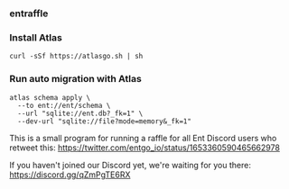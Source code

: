 ### entraffle

### Install Atlas

```
curl -sSf https://atlasgo.sh | sh
```

### Run auto migration with Atlas

```
atlas schema apply \
  --to ent://ent/schema \
  --url "sqlite://ent.db?_fk=1" \
  --dev-url "sqlite://file?mode=memory&_fk=1"
```

This is a small program for running a raffle for all Ent Discord users who retweet this: https://twitter.com/entgo_io/status/1653360590465662978

If you haven't joined our Discord yet, we're waiting for you there: https://discord.gg/qZmPgTE6RX

